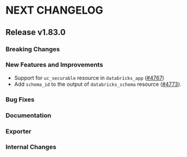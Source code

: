# NEXT CHANGELOG

## Release v1.83.0

### Breaking Changes

### New Features and Improvements

 * Support for `uc_securable` resource in `databricks_app` ([#4767](https://github.com/databricks/terraform-provider-databricks/pull/4767))
 * Add `schema_id` to the output of `databricks_schema` resource ([#4773](https://github.com/databricks/terraform-provider-databricks/pull/4773)).

### Bug Fixes

### Documentation

### Exporter

### Internal Changes
